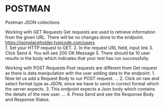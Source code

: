 # POSTMAN
Postman JSON collections

Working with GET Requests 
Get requests are used to retrieve information from the given URL. 
There will be no changes done to the endpoint. 
https://jsonplaceholder.typicode.com/users	
	1.	Set your HTTP request to GET.
	2.	In the request URL field, input link
	3.	Click Send
	4.	You will see 200 OK Message
	5.	There should be 10 user results in the body which indicates that your test has run successfully.

Working with POST Requests 
Post requests are different from Get request as there is data manipulation with the user adding data to the endpoint.
	1.	Now let us add a Request Body to our POST request. ... 
	2.	Click on raw and select format type as JSON, since we have to send in correct format which the server expects.
	3.	This endpoint expects a Json body which contains the details of the new user. ... 
	4.	Press Send and see the Response Body and Response Status.


